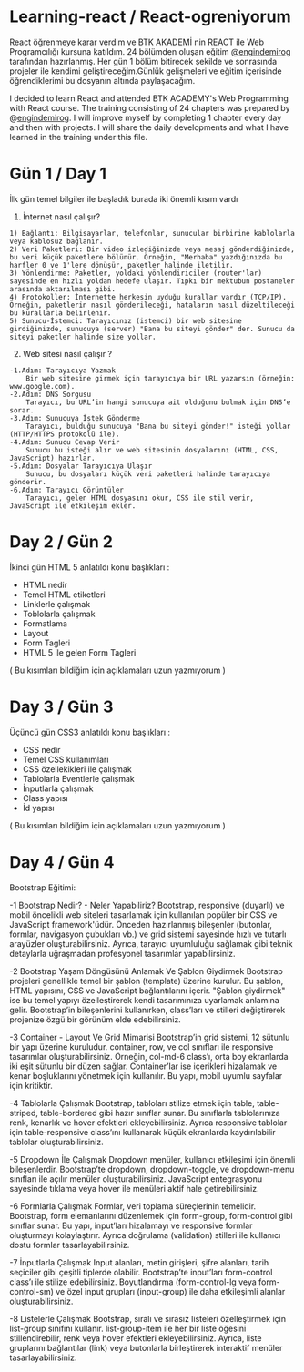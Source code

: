 # Learning-react / React-ogreniyorum

React öğrenmeye karar verdim ve BTK AKADEMİ nin REACT ile Web Programcılığı kursuna katıldım. 24 bölümden oluşan eğitim @[engindemirog](https://github.com/engindemirog) tarafından hazırlanmış.
Her gün 1 bölüm bitirecek şekilde ve sonrasında projeler ile kendimi geliştireceğim.Günlük gelişmeleri ve eğitim içerisinde öğrendiklerimi bu dosyanın altında paylaşacağım.

I decided to learn React and attended BTK ACADEMY's Web Programming with React course. The training consisting of 24 chapters was prepared by @[engindemirog](https://github.com/engindemirog).
I will improve myself by completing 1 chapter every day and then with projects. I will share the daily developments and what I have learned in the training under this file.

# Gün 1 / Day 1

İlk gün temel bilgiler ile başladık burada iki önemli kısım vardı 

  1. İnternet nasıl çalışır?
     
    1) Bağlantı: Bilgisayarlar, telefonlar, sunucular birbirine kablolarla veya kablosuz bağlanır.
    2) Veri Paketleri: Bir video izlediğinizde veya mesaj gönderdiğinizde, bu veri küçük paketlere bölünür. Örneğin, "Merhaba" yazdığınızda bu harfler 0 ve 1'lere dönüşür, paketler halinde iletilir.
    3) Yönlendirme: Paketler, yoldaki yönlendiriciler (router'lar) sayesinde en hızlı yoldan hedefe ulaşır. Tıpkı bir mektubun postaneler arasında aktarılması gibi.
    4) Protokoller: İnternette herkesin uyduğu kurallar vardır (TCP/IP). Örneğin, paketlerin nasıl gönderileceği, hataların nasıl düzeltileceği bu kurallarla belirlenir.
    5) Sunucu-İstemci: Tarayıcınız (istemci) bir web sitesine girdiğinizde, sunucuya (server) "Bana bu siteyi gönder" der. Sunucu da siteyi paketler halinde size yollar.

  2. Web sitesi nasıl çalışır ?

    -1.Adım: Tarayıcıya Yazmak
        Bir web sitesine girmek için tarayıcıya bir URL yazarsın (örneğin: www.google.com).
    -2.Adım: DNS Sorgusu
        Tarayıcı, bu URL’in hangi sunucuya ait olduğunu bulmak için DNS’e sorar.
    -3.Adım: Sunucuya İstek Gönderme
        Tarayıcı, bulduğu sunucuya "Bana bu siteyi gönder!" isteği yollar (HTTP/HTTPS protokolü ile).
    -4.Adım: Sunucu Cevap Verir
        Sunucu bu isteği alır ve web sitesinin dosyalarını (HTML, CSS, JavaScript) hazırlar.
    -5.Adım: Dosyalar Tarayıcıya Ulaşır
        Sunucu, bu dosyaları küçük veri paketleri halinde tarayıcıya gönderir.
    -6.Adım: Tarayıcı Görüntüler
        Tarayıcı, gelen HTML dosyasını okur, CSS ile stil verir, JavaScript ile etkileşim ekler.


# Day 2 / Gün 2 

 İkinci gün HTML 5 anlatıldı konu başlıkları :
   - HTML nedir
   - Temel HTML etiketleri
   - Linklerle çalışmak
   - Toblolarla çalışmak
   - Formatlama
   - Layout
   - Form Tagleri
   - HTML 5 ile gelen Form Tagleri 

( Bu kısımları bildiğim için açıklamaları uzun yazmıyorum )

# Day 3 / Gün 3

Üçüncü gün CSS3 anlatıldı konu başlıkları : 
  - CSS nedir
  - Temel CSS kullanımları
  - CSS özellekikleri ile çalışmak
  - Tablolarla Eventlerle çalışmak
  - İnputlarla çalışmak
  - Class yapısı
  - İd yapısı 

( Bu kısımları bildiğim için açıklamaları uzun yazmıyorum )


# Day 4 / Gün 4

Bootstrap Eğitimi:

-1 Bootstrap Nedir? - Neler Yapabiliriz?
Bootstrap, responsive (duyarlı) ve mobil öncelikli web siteleri tasarlamak için kullanılan popüler bir CSS ve JavaScript framework'üdür. Önceden hazırlanmış bileşenler (butonlar, formlar, navigasyon çubukları vb.) ve grid sistemi sayesinde hızlı ve tutarlı arayüzler oluşturabilirsiniz. Ayrıca, tarayıcı uyumluluğu sağlamak gibi teknik detaylarla uğraşmadan profesyonel tasarımlar yapabilirsiniz.

-2 Bootstrap Yaşam Döngüsünü Anlamak Ve Şablon Giydirmek
Bootstrap projeleri genellikle temel bir şablon (template) üzerine kurulur. Bu şablon, HTML yapısını, CSS ve JavaScript bağlantılarını içerir. "Şablon giydirmek" ise bu temel yapıyı özelleştirerek kendi tasarımınıza uyarlamak anlamına gelir. Bootstrap’in bileşenlerini kullanırken, class’ları ve stilleri değiştirerek projenize özgü bir görünüm elde edebilirsiniz.

-3 Container - Layout Ve Grid Mimarisi
Bootstrap’in grid sistemi, 12 sütunlu bir yapı üzerine kuruludur. container, row, ve col sınıfları ile responsive tasarımlar oluşturabilirsiniz. Örneğin, col-md-6 class’ı, orta boy ekranlarda iki eşit sütunlu bir düzen sağlar. Container’lar ise içerikleri hizalamak ve kenar boşluklarını yönetmek için kullanılır. Bu yapı, mobil uyumlu sayfalar için kritiktir.

-4 Tablolarla Çalışmak
Bootstrap, tabloları stilize etmek için table, table-striped, table-bordered gibi hazır sınıflar sunar. Bu sınıflarla tablolarınıza renk, kenarlık ve hover efektleri ekleyebilirsiniz. Ayrıca responsive tablolar için table-responsive class’ını kullanarak küçük ekranlarda kaydırılabilir tablolar oluşturabilirsiniz.

-5 Dropdown İle Çalışmak
Dropdown menüler, kullanıcı etkileşimi için önemli bileşenlerdir. Bootstrap’te dropdown, dropdown-toggle, ve dropdown-menu sınıfları ile açılır menüler oluşturabilirsiniz. JavaScript entegrasyonu sayesinde tıklama veya hover ile menüleri aktif hale getirebilirsiniz.

-6 Formlarla Çalışmak
Formlar, veri toplama süreçlerinin temelidir. Bootstrap, form elemanlarını düzenlemek için form-group, form-control gibi sınıflar sunar. Bu yapı, input’ları hizalamayı ve responsive formlar oluşturmayı kolaylaştırır. Ayrıca doğrulama (validation) stilleri ile kullanıcı dostu formlar tasarlayabilirsiniz.

-7 İnputlarla Çalışmak
Input alanları, metin girişleri, şifre alanları, tarih seçiciler gibi çeşitli tiplerde olabilir. Bootstrap’te input’ları form-control class’ı ile stilize edebilirsiniz. Boyutlandırma (form-control-lg veya form-control-sm) ve özel input grupları (input-group) ile daha etkileşimli alanlar oluşturabilirsiniz.

-8 Listelerle Çalışmak
Bootstrap, sıralı ve sırasız listeleri özelleştirmek için list-group sınıfını kullanır. list-group-item ile her bir liste öğesini stillendirebilir, renk veya hover efektleri ekleyebilirsiniz. Ayrıca, liste gruplarını bağlantılar (link) veya butonlarla birleştirerek interaktif menüler tasarlayabilirsiniz.
